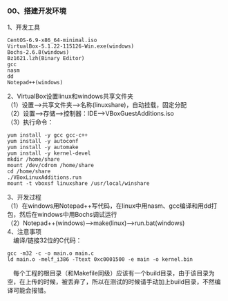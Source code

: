 ### 00、搭建开发环境
1、开发工具
```
CentOS-6.9-x86_64-minimal.iso
VirtualBox-5.1.22-115126-Win.exe(windows)
Bochs-2.6.8(windows)
Bz1621.lzh(Binary Editor)
gcc
nasm
dd
Notepad++(windows)
```
2、VirtualBox设置linux和windows共享文件夹  
（1）设置-->共享文件夹-->名称(linuxshare)，自动挂载，固定分配  
（2）设置-->存储-->控制器：IDE-->VBoxGuestAdditions.iso  
（3）执行命令：
```
yum install -y gcc gcc-c++
yum install -y autoconf
yum install -y automake
yum install -y kernel-devel
mkdir /home/share
mount /dev/cdrom /home/share
cd /home/share
./VBoxLinuxAdditions.run
mount -t vboxsf linuxshare /usr/local/winshare
```
3、开发过程  
（1）在windows用Notepad++写代码，在linux中用nasm、gcc编译和用dd打包，然后在windows中用Bochs调试运行  
（2）Notepad++(windows)-->make(linux)-->run.bat(windows)  
4、注意事项  
&emsp;编译/链接32位的C代码：
```
gcc -m32 -c -o main.o main.c
ld main.o -melf_i386 -Ttext 0xc0001500 -e main -o kernel.bin
```
&emsp;每个工程的根目录（和Makefile同级）应该有一个build目录，由于该目录为空，在上传的时候，被丢弃了，所以在测试的时候请手动加上build目录，不然编译可能会报错。

